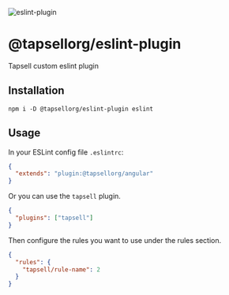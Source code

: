 ![eslint-plugin](https://socialify.git.ci/tapsellorg/eslint-plugin/image?description=1&font=Inter&logo=https%3A%2F%2Ftapsell.ir%2Fwp-content%2Fthemes%2Ftapsell2018%2Fimages%2Ffav%2Fandroid-icon-192x192.png&owner=1&pattern=Circuit%20Board&theme=Light)

# @tapsellorg/eslint-plugin

Tapsell custom eslint plugin

## Installation

```
npm i -D @tapsellorg/eslint-plugin eslint
```

## Usage

In your ESLint config file `.eslintrc`:

```json
{
  "extends": "plugin:@tapsellorg/angular"
}
```

Or you can use the `tapsell` plugin.

```json
{
  "plugins": ["tapsell"]
}
```

Then configure the rules you want to use under the rules section.

```json
{
  "rules": {
    "tapsell/rule-name": 2
  }
}
```
